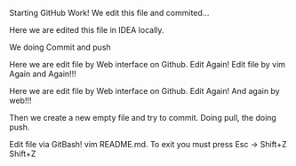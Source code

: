 Starting GitHub Work!
We edit this file and commited...

Here we are edited this file in IDEA locally.

We doing Commit and push


Here we are edit file by Web interface on Github. Edit Again!
Edit file by vim Again and Again!!!

Here we are edit file by Web interface on Github. Edit Again! And again by web!!!

Then we create a new empty file and try to commit.
Doing pull, the doing push.


Edit file via GitBash! vim README.md. To exit you must press Esc -> Shift+Z Shift+Z
